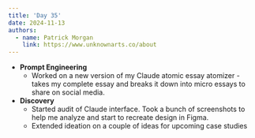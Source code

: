 ```yaml
---
title: 'Day 35'
date: 2024-11-13
authors:
  - name: Patrick Morgan
    link: https://www.unknownarts.co/about
---
```


- **Prompt Engineering**
  - Worked on a new version of my Claude atomic essay atomizer - takes my complete essay and breaks it down into micro essays to share on social media.
- **Discovery**
  - Started audit of Claude interface. Took a bunch of screenshots to help me analyze and start to recreate design in Figma.
  - Extended ideation on a couple of ideas for upcoming case studies
